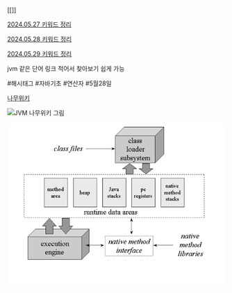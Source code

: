[[]]


[2024.05.27 키워드 정리](키워드%20정리%20최종본/2024.05.27%20키워드%20정리.md)

[2024.05.28 키워드 정리](키워드%20정리%20최종본/2024.05.28%20키워드%20정리.md)

[2024.05.29 키워드 정리](키워드%20정리%20최종본/2024.05.29%20키워드%20정리.md)

jvm 같은 단어 링크 적어서 찾아보기 쉽게 가능

#해시태그
#자바기초
#연산자
#5월28일


[나무위키](https://namu.wiki/w/%EB%82%98%EB%AC%B4%EC%9C%84%ED%82%A4:%EB%8C%80%EB%AC%B8)

![JVM 나무위키 그림](https://i.namu.wiki/i/wrwBYAAZ8i6YJifxpFbLAsBKjwasMB6CFaf1efSmelCLkoMDw1p_lXPtmVQAoFsQoQ5IO2qBD6_HCVVt7f8Nmwqbb4ozYgt9waufC2Tf2xdLDAvwYgRoWd1m9HtYpGNyuLtzHPlvTQIvP0Xo6oYZkg.gif)

![](11.jpg)